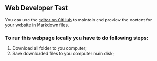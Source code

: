 ## Web Developer Test

You can use the [editor on GitHub](https://github.com/MrsAnnaOzolina/Magebit/edit/gh-pages/index.md) to maintain and preview the content for your website in Markdown files.

### To run this webpage locally you have to do following steps:

1. Download all folder to you computer;
2. Save downloaded files to you computer main disk;


